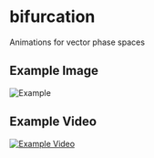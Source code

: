 # bifurcation
Animations for vector phase spaces

## Example Image
![Example](https://farm1.staticflickr.com/813/41526985041_18c46f9489_o_d.png)

## Example Video
[![Example Video](https://img.youtube.com/vi/KkKKuQFebqI/0.jpg)](https://www.youtube.com/watch?v=KkKKuQFebqI)
